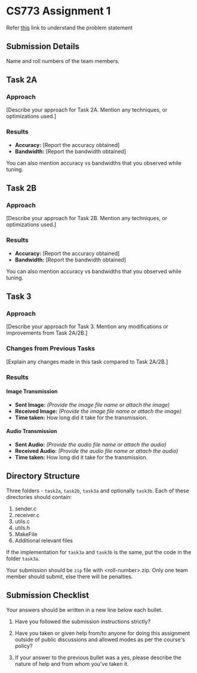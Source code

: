 # CS773 Assignment 1

Refer [this](https://docs.google.com/document/d/1a77P4xrjjIW19FLUkyICbp5-0GycmheJxvPIxOFUmTA/edit?usp=sharing) link to understand the problem statement


## Submission Details
Name and roll numbers of the team members.


## Task 2A
### Approach
[Describe your approach for Task 2A. Mention any techniques, or optimizations used.]

### Results
- **Accuracy:** [Report the accuracy obtained]
- **Bandwidth:** [Report the bandwidth obtained]

You can also mention accuracy vs bandwidths that you observed while tuning.

## Task 2B
### Approach
[Describe your approach for Task 2B. Mention any techniques, or optimizations used.]

### Results
- **Accuracy:** [Report the accuracy obtained]
- **Bandwidth:** [Report the bandwidth obtained]

You can also mention accuracy vs bandwidths that you observed while tuning.


## Task 3
### Approach
[Describe your approach for Task 3. Mention any modifications or improvements from Task 2A/2B.]

### Changes from Previous Tasks
[Explain any changes made in this task compared to Task 2A/2B.]

### Results
#### Image Transmission
- **Sent Image:** *(Provide the image file name or attach the image)*
- **Received Image:** *(Provide the image file name or attach the image)*
- **Time taken:** How long did it take for the transmission.


#### Audio Transmission
- **Sent Audio:** *(Provide the audio file name or attach the audio)*
- **Received Audio:** *(Provide the audio file name or attach the audio)*
- **Time taken:** How long did it take for the transmission.


## Directory Structure
Three folders - `task2a`, `task2b`, `task3a` and optionally `task3b`. Each of these directories should contain:

1. sender.c
2. receiver.c
3. utils.c
4. utils.h
5. MakeFile
6. Additional relevant files

If the implementation for `task3a` and `task3b` is the same, put the code in the folder `task3a`.


Your submission should be `zip` file with \<roll-number\>.zip. Only one team member should submit, else there will be penalties.



## Submission Checklist
Your answers should be written in a new line below each bullet.

1. Have you followed the submission instructions strictly?

2. Have you taken or given help from/to anyone for doing this assignment outside of public discussions and allowed modes as per the course's policy?

3. If your answer to the previous bullet was a yes, please describe the nature of help and from whom you've taken it.

